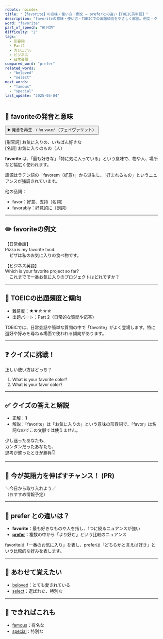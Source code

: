 ```yaml
---
robots: noindex
title: "【favorite】の意味・使い方・例文 ― preferとの違い【TOEIC英単語】"
description: "favoriteの意味・使い方・TOEICでの出題傾向をやさしく解説。例文・クイズ付きでpreferとの違いもわかりやすく学べます。"
word: "favorite"
part_of_speech: "形容詞"
difficulty: "2"
tags:
  - 形容詞
  - Part2
  - カジュアル
  - ビジネス
  - 日常会話
compared_word: "prefer"
related_words:
  - "beloved"
  - "select"
next_words:
  - "famous"
  - "special"
last_update: "2025-05-04"
---
```


## 🔰 favoriteの発音と意味

<button class="play-audio" onclick="playTTS('favorite')">
  <span class="play-audio-main">
    ▶️ 発音を再生　/ˈfeɪ.vər.ɪt/
  </span>
  <span class="play-audio-sub">
    （フェイヴァリット）
  </span>
</button>

[形容詞] お気に入りの、いちばん好きな  
[名詞] お気に入りのもの（人）

**favorite** は、「最も好きな」「特に気に入っている」という意味で、物や人、場所など幅広く使われます。

語源はラテン語の「favorem（好意）」から派生し、「好まれるもの」というニュアンスが強調されています。

他の品詞：  
- favor：好意、支持（名詞）
- favorably：好意的に（副詞）

---

## ✏️ favoriteの例文

【日常会話】  
Pizza is my favorite food.  
　ピザは私のお気に入りの食べ物です。

【ビジネス英語】  
Which is your favorite project so far?  
　これまでで一番お気に入りのプロジェクトはどれですか？

---

## 🎯 TOEICの出題頻度と傾向

- 難易度：★★☆☆☆
- 出題パート：Part 2（日常的な質問や応答）

TOEICでは、日常会話や簡単な質問の中で「favorite」がよく登場します。特に選好や好みを尋ねる場面で使われる傾向があります。

---

## ❓ クイズに挑戦！

正しい使い方はどっち？

1. What is your favorite color?  
2. What is your favor color?

---

## ✅ クイズの答えと解説

- 正解：**1**
- 解説：「favorite」は「お気に入りの」という意味の形容詞で、「favor」は名詞なのでこの文脈では使えません。

少し迷ったあなたも、  
カンタンだったあなたも、  
思考が整ったときが勝負👇️

---

## 🚀 今が英語力を伸ばすチャンス！ (PR)

<div class="info-center">
＼今日から取り入れよう／<br>  
（おすすめ情報予定）
</div>

---

## 🤔  prefer との違いは？

- **favorite**：最も好きなものや人を指し、1つに絞るニュアンスが強い
- **[prefer](/word/prefer/)**：複数の中から「より好む」という比較のニュアンス

favoriteは「一番のお気に入り」を表し、preferは「どちらかと言えば好き」という比較的な好みを表します。

---

## 🧩 あわせて覚えたい

- [beloved](/word/beloved/)：とても愛されている
- [select](/word/select/)：選ばれた、特別な

---

## 📖 できればこれも

- [famous](/word/famous/)：有名な
- [special](/word/special/)：特別な

<!-- cvid: aid33_bid21 -->
